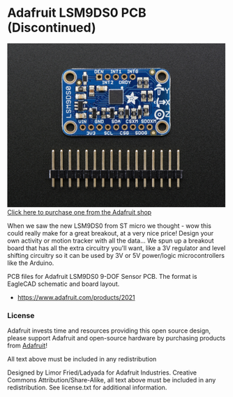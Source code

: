 # Adafruit LSM9DS0 PCB (Discontinued)
<a href="http://www.adafruit.com/products/2021"><img src="assets/image.jpg?raw=true" width="500px"><br/>
Click here to purchase one from the Adafruit shop</a>

When we saw the new LSM9DS0 from ST micro we thought - wow this could really make for a great breakout, at a very nice price! Design your own activity or motion tracker with all the data... We spun up a breakout board that has all the extra circuitry you'll want, like a 3V regulator and level shifting circuitry so it can be used by 3V or 5V power/logic microcontrollers like the Arduino.

PCB files for Adafruit LSM9DS0 9-DOF Sensor PCB. The format is EagleCAD schematic and board layout.
- https://www.adafruit.com/products/2021

### License

Adafruit invests time and resources providing this open source design, please support Adafruit and open-source hardware by purchasing products from [Adafruit](https://www.adafruit.com)!

All text above must be included in any redistribution

Designed by Limor Fried/Ladyada for Adafruit Industries.
Creative Commons Attribution/Share-Alike, all text above must be included in any redistribution. 
See license.txt for additional information.
